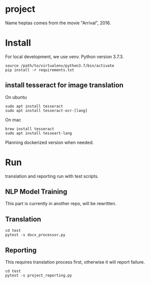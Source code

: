 # project
Name heptas comes from the movie "Arrival", 2016. 
# Install
For local development, we use venv. Python version 3.7.3.
```
source /path/to/virtualenv/python3.7/bin/activate
pip install -r requirements.txt
```
## install tesseract for image translation
On ubuntu
```
sudo apt install tesseract
sudo apt install tesseract-ocr-[lang]
```
On mac
```
brew install tesseract
sudo apt install tesseart-lang
```

Planning dockerized version when needed.
# Run
translation and reporting run with test scripts.

## NLP Model Training
This part is currently in another repo, will be rewritten.

## Translation
```
cd test
pytest -s docx_processor.py
```

## Reporting
This requires translation process first, otherwise it will report failure.
```
cd test
pytest -s project_reporting.py
```
